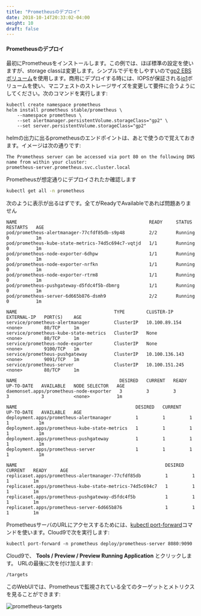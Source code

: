 ```yaml
---
title: "Prometheusのデプロイ"
date: 2018-10-14T20:33:02-04:00
weight: 10
draft: false
---
```


<!--
#### Deploy Prometheus
-->
#### Prometheusのデプロイ

<!--
First we are going to install Prometheus. In this example, we are primarily going to use the standard configuration, but we do override the
storage class. We will use [gp2 EBS volumes](https://docs.aws.amazon.com/AWSEC2/latest/UserGuide/EBSVolumeTypes.html) for
simplicity and demonstration purpose. When deploying in production, you would use
[io1](https://docs.aws.amazon.com/AWSEC2/latest/UserGuide/EBSVolumeTypes.html) volumes
with desired IOPS and increase the default storage size in the manifests to get better performance. Run the following command:
-->
最初にPrometheusをインストールします。この例では、ほぼ標準の設定を使いますが、storage classは変更します。シンプルでデモをしやすいので[gp2 EBSボリューム](https://docs.aws.amazon.com/AWSEC2/latest/UserGuide/EBSVolumeTypes.html)を使用します。商用にデプロイする時には、IOPSが保証される[io1](https://docs.aws.amazon.com/AWSEC2/latest/UserGuide/EBSVolumeTypes.html)ボリュームを使い、マニフェストのストレージサイズを変更して要件に合うようにしてください。次のコマンドを実行します:

```
kubectl create namespace prometheus
helm install prometheus stable/prometheus \
    --namespace prometheus \
    --set alertmanager.persistentVolume.storageClass="gp2" \
    --set server.persistentVolume.storageClass="gp2"
```

<!--
Make note of the prometheus endpoint in helm response (you will need this later). It should look similar to below:
-->
helmの出力に出るprometheusのエンドポイントは、あとで使うので覚えておきます。イメージは次の通りです:

```text
The Prometheus server can be accessed via port 80 on the following DNS name from within your cluster:
prometheus-server.prometheus.svc.cluster.local
```

<!--
Check if Prometheus components deployed as expected
-->
Prometheusが想定通りにデプロイされたか確認します

```sh
kubectl get all -n prometheus
```

<!--
You should see response similar to below. They should all be Ready and Available
-->
次のように表示が出るはずです。全てがReadyでAvailableであれば問題ありません

```text
NAME                                                 READY     STATUS    RESTARTS   AGE
pod/prometheus-alertmanager-77cfdf85db-s9p48         2/2       Running   0          1m
pod/prometheus-kube-state-metrics-74d5c694c7-vqtjd   1/1       Running   0          1m
pod/prometheus-node-exporter-6dhpw                   1/1       Running   0          1m
pod/prometheus-node-exporter-nrfkn                   1/1       Running   0          1m
pod/prometheus-node-exporter-rtrm8                   1/1       Running   0          1m
pod/prometheus-pushgateway-d5fdc4f5b-dbmrg           1/1       Running   0          1m
pod/prometheus-server-6d665b876-dsmh9                2/2       Running   0          1m

NAME                                    TYPE        CLUSTER-IP       EXTERNAL-IP   PORT(S)    AGE
service/prometheus-alertmanager         ClusterIP   10.100.89.154    <none>        80/TCP     1m
service/prometheus-kube-state-metrics   ClusterIP   None             <none>        80/TCP     1m
service/prometheus-node-exporter        ClusterIP   None             <none>        9100/TCP   1m
service/prometheus-pushgateway          ClusterIP   10.100.136.143   <none>        9091/TCP   1m
service/prometheus-server               ClusterIP   10.100.151.245   <none>        80/TCP     1m

NAME                                      DESIRED   CURRENT   READY     UP-TO-DATE   AVAILABLE   NODE SELECTOR   AGE
daemonset.apps/prometheus-node-exporter   3         3         3         3            3           <none>          1m

NAME                                            DESIRED   CURRENT   UP-TO-DATE   AVAILABLE   AGE
deployment.apps/prometheus-alertmanager         1         1         1            1           1m
deployment.apps/prometheus-kube-state-metrics   1         1         1            1           1m
deployment.apps/prometheus-pushgateway          1         1         1            1           1m
deployment.apps/prometheus-server               1         1         1            1           1m

NAME                                                       DESIRED   CURRENT   READY     AGE
replicaset.apps/prometheus-alertmanager-77cfdf85db         1         1         1         1m
replicaset.apps/prometheus-kube-state-metrics-74d5c694c7   1         1         1         1m
replicaset.apps/prometheus-pushgateway-d5fdc4f5b           1         1         1         1m
replicaset.apps/prometheus-server-6d665b876                1         1         1         1m
```

<!--
In order to access the Prometheus server URL, we are going to use the [kubectl port-forward](https://kubernetes.io/docs/tasks/access-application-cluster/port-forward-access-application-cluster/) command to access the application. In Cloud9, run:
-->
PrometheusサーバのURLにアクセスするためには、[kubectl port-forward](https://kubernetes.io/docs/tasks/access-application-cluster/port-forward-access-application-cluster/)コマンドを使います。Cloud9で次を実行します:

```
kubectl port-forward -n prometheus deploy/prometheus-server 8080:9090
```

<!--
In your Cloud9 environment, click **Tools / Preview / Preview Running Application**.
Scroll to the end of the URL and append:
-->
Cloud9で、 **Tools / Preview / Preview Running Application** とクリックします。
URLの最後に次を付け加えます:

```
/targets
```

<!--
In the web UI, you can see all the targets and metrics being monitored by Prometheus:
-->
このWebUIでは、Prometheusで監視されている全てのターゲットとメトリクスを見ることができます:

![prometheus-targets](/images/prometheus-targets.png)
